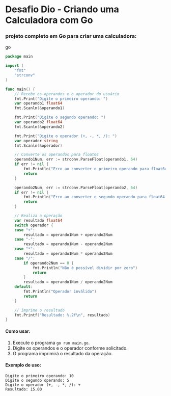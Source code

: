 # Desafio Dio - Criando uma Calculadora com Go



### **projeto completo em Go para criar uma calculadora:**

go

```go
package main

import (
    "fmt"
    "strconv"
)

func main() {
    // Recebe os operandos e o operador do usuário
    fmt.Print("Digite o primeiro operando: ")
    var operando1 float64
    fmt.Scanln(&operando1)

    fmt.Print("Digite o segundo operando: ")
    var operando2 float64
    fmt.Scanln(&operando2)

    fmt.Print("Digite o operador (+, -, *, /): ")
    var operador string
    fmt.Scanln(&operador)

    // Converte os operandos para float64
    operando1Num, err := strconv.ParseFloat(operando1, 64)
    if err != nil {
        fmt.Println("Erro ao converter o primeiro operando para float64:", err)
        return
    }

    operando2Num, err := strconv.ParseFloat(operando2, 64)
    if err != nil {
        fmt.Println("Erro ao converter o segundo operando para float64:", err)
        return
    }

    // Realiza a operação
    var resultado float64
    switch operador {
    case "+":
        resultado = operando1Num + operando2Num
    case "-":
        resultado = operando1Num - operando2Num
    case "*":
        resultado = operando1Num * operando2Num
    case "/":
        if operando2Num == 0 {
            fmt.Println("Não é possível dividir por zero")
            return
        }
        resultado = operando1Num / operando2Num
    default:
        fmt.Println("Operador inválido")
        return
    }

    // Imprime o resultado
    fmt.Printf("Resultado: %.2f\n", resultado)
}
```



#### **Como usar:**

1. Execute o programa `go run main.go`.
2. Digite os operandos e o operador conforme solicitado.
3. O programa imprimirá o resultado da operação.



#### **Exemplo de uso:**

```plaintext
Digite o primeiro operando: 10
Digite o segundo operando: 5
Digite o operador (+, -, *, /): +
Resultado: 15.00
```



